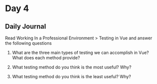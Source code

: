 # Day 4 

## Daily Journal
Read Working In a Professional Environment > Testing in Vue and answer the following questions
1. What are the three main types of testing we can accomplish in Vue? What does each method provide?

2. What testing method do you think is the most useful? Why?

3. What testing method do you think is the least useful? Why?